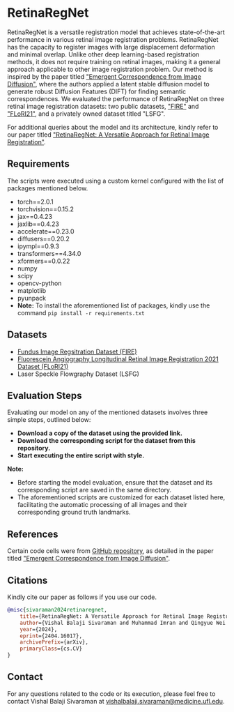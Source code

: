 # RetinaRegNet
RetinaRegNet is a versatile registration model that achieves state-of-the-art performance in various retinal image registration problems. RetinaRegNet has the capacity to register images with large displacement deformation and minimal overlap. Unlike other deep learning-based registration methods, it does not require training on retinal images, making it a general approach applicable to other image registration problem. Our method is inspired by the paper titled ["Emergent Correspondence from Image Diffusion"](https://arxiv.org/abs/2306.03881), where the authors applied a latent stable diffusion model to generate robust Diffusion Features (DIFT) for finding semantic correspondences. We evaluated the performance of RetinaRegNet on three retinal image registration datasets: two public datasets, ["FIRE"](https://carlos.hernandez.im/papers/2017_07_JMO.pdf) and ["FLoRI21"](https://ieeexplore.ieee.org/document/9850360), and a privately owned dataset titled "LSFG".

For additional queries about the model and its architecture, kindly refer to our paper titled ["RetinaRegNet: A Versatile Approach for Retinal Image Registration"](https://export.arxiv.org/abs/2404.16017).
## Requirements
The scripts were executed using a custom kernel configured with the list of packages mentioned below.
* torch==2.0.1
* torchvision==0.15.2
* jax==0.4.23
* jaxlib==0.4.23
* accelerate==0.23.0
* diffusers==0.20.2
* ipympl==0.9.3
* transformers==4.34.0
* xformers==0.0.22
* numpy
* scipy
* opencv-python
* matplotlib
* pyunpack
* **Note:** To install the aforementioned list of packages, kindly use the command `pip install -r requirements.txt`

## Datasets
* [Fundus Image Regsitration Dataset (FIRE)](https://projects.ics.forth.gr/cvrl/fire/)
* [Fluorescein Angiography Longitudinal Retinal Image Registration 2021 Dataset (FLoRI21)](https://ieee-dataport.org/open-access/flori21-fluorescein-angiography-longitudinal-retinal-image-registration-dataset)
* Laser Speckle Flowgraphy Dataset (LSFG)
  
## Evaluation Steps
Evaluating our model on any of the mentioned datasets involves three simple steps, outlined below:
+ **Download a copy of the dataset using the provided link.**
+ **Download the corresponding script for the dataset from this repository.**
+ **Start executing the entire script with style.** 

**Note:**
+ Before starting the model evaluation, ensure that the dataset and its corresponding script are saved in the same directory.
+ The aforementioned scripts are customized for each dataset listed here, facilitating the automatic processing of all images and their corresponding ground truth landmarks.

## References
Certain code cells were from [GitHub repository](https://github.com/Tsingularity/dift), as detailed in the paper titled ["Emergent Correspondence from Image Diffusion"](https://arxiv.org/abs/2306.03881).

## Citations
Kindly cite our paper as follows if you use our code.
```bibtex
@misc{sivaraman2024retinaregnet,
    title={RetinaRegNet: A Versatile Approach for Retinal Image Registration},
    author={Vishal Balaji Sivaraman and Muhammad Imran and Qingyue Wei and Preethika Muralidharan and Michelle R. Tamplin and Isabella M . Grumbach and Randy H. Kardon and Jui-Kai Wang and Yuyin Zhou and Wei Shao},
    year={2024},
    eprint={2404.16017},
    archivePrefix={arXiv},
    primaryClass={cs.CV}
}
```
## Contact
For any questions related to the code or its execution, please feel free to contact Vishal Balaji Sivaraman at vishalbalaji.sivaraman@medicine.ufl.edu.
